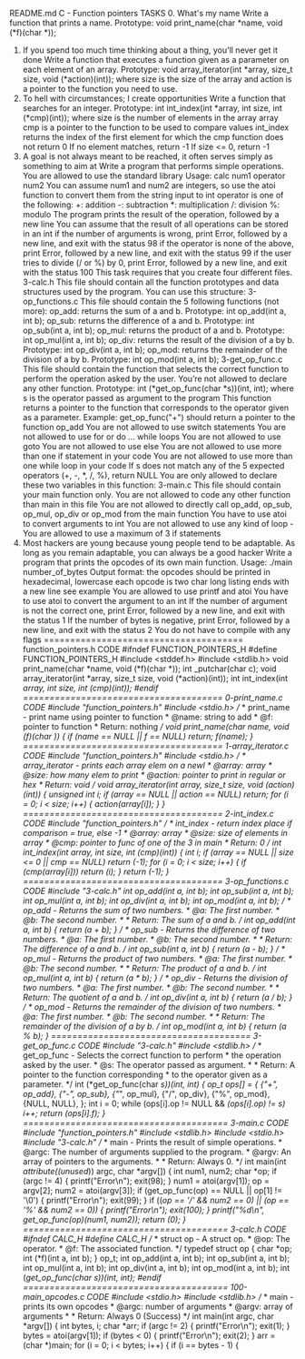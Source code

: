 README.md
C - Function pointers
TASKS
0. What's my name
Write a function that prints a name.
Prototype: void print_name(char *name, void (*f)(char *));
1. If you spend too much time thinking about a thing, you'll never get it done
Write a function that executes a function given as a parameter on each element of an array.
Prototype: void array_iterator(int *array, size_t size, void (*action)(int));
where size is the size of the array and action is a pointer to the function you need to use.
2. To hell with circumstances; I create opportunities
Write a function that searches for an integer.
Prototype: int int_index(int *array, int size, int (*cmp)(int));
where size is the number of elements in the array array
cmp is a pointer to the function to be used to compare values
int_index returns the index of the first element for which the cmp function does not return 0
If no element matches, return -1
If size <= 0, return -1
3. A goal is not always meant to be reached, it often serves simply as something to aim at
Write a program that performs simple operations.
You are allowed to use the standard library
Usage: calc num1 operator num2
You can assume num1 and num2 are integers, so use the atoi function to convert them from the string input to int
operator is one of the following:
+: addition
-: subtraction
*: multiplication
/: division
%: modulo
The program prints the result of the operation, followed by a new line
You can assume that the result of all operations can be stored in an int
if the number of arguments is wrong, print Error, followed by a new line, and exit with the status 98
if the operator is none of the above, print Error, followed by a new line, and exit with the status 99
if the user tries to divide (/ or %) by 0, print Error, followed by a new line, and exit with the status 100
This task requires that you create four different files.
3-calc.h
This file should contain all the function prototypes and data structures used by the program. You can use this structure:
3-op_functions.c
This file should contain the 5 following functions (not more):
op_add: returns the sum of a and b. Prototype: int op_add(int a, int b);
op_sub: returns the difference of a and b. Prototype: int op_sub(int a, int b);
op_mul: returns the product of a and b. Prototype: int op_mul(int a, int b);
op_div: returns the result of the division of a by b. Prototype: int op_div(int a, int b);
op_mod: returns the remainder of the division of a by b. Prototype: int op_mod(int a, int b);
3-get_op_func.c
This file should contain the function that selects the correct function to perform the operation asked by the user. You’re not allowed to declare any other function.
Prototype: int (*get_op_func(char *s))(int, int);
where s is the operator passed as argument to the program
This function returns a pointer to the function that corresponds to the operator given as a parameter. Example: get_op_func("+") should return a pointer to the function op_add
You are not allowed to use switch statements
You are not allowed to use for or do ... while loops
You are not allowed to use goto
You are not allowed to use else
You are not allowed to use more than one if statement in your code
You are not allowed to use more than one while loop in your code
If s does not match any of the 5 expected operators (+, -, *, /, %), return NULL
You are only allowed to declare these two variables in this function:
3-main.c
This file should contain your main function only.
You are not allowed to code any other function than main in this file
You are not allowed to directly call op_add, op_sub, op_mul, op_div or op_mod from the main function
You have to use atoi to convert arguments to int
You are not allowed to use any kind of loop -
You are allowed to use a maximum of 3 if statements
4. Most hackers are young because young people tend to be adaptable. As long as you remain adaptable, you can always be a good hacker
Write a program that prints the opcodes of its own main function.
Usage: ./main number_of_bytes
Output format:
the opcodes should be printed in hexadecimal, lowercase
each opcode is two char long
listing ends with a new line
see example
You are allowed to use printf and atoi
You have to use atoi to convert the argument to an int
If the number of argument is not the correct one, print Error, followed by a new line, and exit with the status 1
If the number of bytes is negative, print Error, followed by a new line, and exit with the status 2
You do not have to compile with any flags
======================================
function_pointers.h CODE
#ifndef FUNCTION_POINTERS_H
        #define FUNCTION_POINTERS_H
        #include <stddef.h>
        #include <stdlib.h>
        void print_name(char *name, void (*f)(char *));
        int _putchar(char c);
        void array_iterator(int *array, size_t size, void (*action)(int));
        int int_index(int *array, int size, int (*cmp)(int));
        #endif
======================================
0-print_name.c CODE
#include "function_pointers.h"
        #include <stdio.h>
        /**
         * print_name - print name using pointer to function
         * @name: string to add
         * @f: pointer to function
         * Return: nothing
         **/
        void print_name(char *name, void (*f)(char *))
        {
                if (name == NULL || f == NULL)
                        return;
                f(name);
        }
======================================
1-array_iterator.c CODE
#include "function_pointers.h"
        #include <stdio.h>
        /**
         * array_iterator - prints each array elem on a newl
         * @array: array
         * @size: how many elem to print
         * @action: pointer to print in regular or hex
         * Return: void
         */
        void array_iterator(int *array, size_t size, void (*action)(int))
        {
                unsigned int i;
                if (array == NULL || action == NULL)
                        return;
                for (i = 0; i < size; i++)
                {
                        action(array[i]);
                }
        }
======================================
2-int_index.c CODE
#include "function_pointers.h"
        /**
         * int_index - return index place if comparison = true, else -1
         * @array: array
         * @size: size of elements in array
         * @cmp: pointer to func of one of the 3 in main
         * Return: 0
         */
        int int_index(int *array, int size, int (*cmp)(int))
        {
                int i;
                if (array == NULL || size <= 0 || cmp == NULL)
                        return (-1);
                for (i = 0; i < size; i++)
                {
                        if (cmp(array[i]))
                                return (i);
                }
                return (-1);
        }
======================================
3-op_functions.c CODE
#include "3-calc.h"
        int op_add(int a, int b);
        int op_sub(int a, int b);
        int op_mul(int a, int b);
        int op_div(int a, int b);
        int op_mod(int a, int b);
        /**
         * op_add - Returns the sum of two numbers.
         * @a: The first number.
         * @b: The second number.
         *
         * Return: The sum of a and b.
         */
        int op_add(int a, int b)
        {
                return (a + b);
        }
        /**
         * op_sub - Returns the difference of two numbers.
         * @a: The first number.
         * @b: The second number.
         *
         * Return: The difference of a and b.
         */
        int op_sub(int a, int b)
        {
                return (a - b);
        }
        /**
         * op_mul - Returns the product of two numbers.
         * @a: The first number.
         * @b: The second number.
         *
         * Return: The product of a and b.
         */
        int op_mul(int a, int b)
        {
                return (a * b);
        }
        /**
         * op_div - Returns the division of two numbers.
         * @a: The first number.
         * @b: The second number.
         *
         * Return: The quotient of a and b.
         */
        int op_div(int a, int b)
        {
                return (a / b);
        }
        /**
         * op_mod - Returns the remainder of the division of two numbers.
         * @a: The first number.
         * @b: The second number.
         *
         * Return: The remainder of the division of a by b.
         */
        int op_mod(int a, int b)
        {
                return (a % b);
        }
======================================
3-get_op_func.c CODE
#include "3-calc.h"
        #include <stdlib.h>
        /**
         * get_op_func - Selects the correct function to perform
         *               the operation asked by the user.
         * @s: The operator passed as argument.
         *
         * Return: A pointer to the function corresponding
         *         to the operator given as a parameter.
         */
        int (*get_op_func(char *s))(int, int)
        {
                op_t ops[] = {
                        {"+", op_add},
                        {"-", op_sub},
                        {"*", op_mul},
                        {"/", op_div},
                        {"%", op_mod},
                        {NULL, NULL},
                };
                int i = 0;
                while (ops[i].op != NULL && *(ops[i].op) != *s)
                        i++;
                return (ops[i].f);
        }
=======================================
3-main.c CODE
#include "function_pointers.h"
        #include <stdlib.h>
        #include <stdio.h>
        #include "3-calc.h"
        /**
         * main - Prints the result of simple operations.
         * @argc: The number of arguments supplied to the program.
         * @argv: An array of pointers to the arguments.
         *
         * Return: Always 0.
         */
        int main(int _attribute((unused_)) argc, char *argv[])
        {
                int num1, num2;
                char *op;
                if (argc != 4)
                {
                        printf("Error\n");
                        exit(98);
                }
                num1 = atoi(argv[1]);
                op = argv[2];
                num2 = atoi(argv[3]);
                if (get_op_func(op) == NULL || op[1] != '\0')
                {
                        printf("Error\n");
                        exit(99);
                }
                if ((*op == '/' && num2 == 0) ||
                    (*op == '%' && num2 == 0))
                {
                        printf("Error\n");
                        exit(100);
                }
                printf("%d\n", get_op_func(op)(num1, num2));
                return (0);
        }
=======================================
3-calc.h CODE
#ifndef CALC_H
        #define CALC_H
        /**
         * struct op - A struct op.
         * @op: The operator.
         * @f: The associated function.
         */
        typedef struct op
        {
                char *op;
                int (*f)(int a, int b);
        } op_t;
        int op_add(int a, int b);
        int op_sub(int a, int b);
        int op_mul(int a, int b);
        int op_div(int a, int b);
        int op_mod(int a, int b);
        int (*get_op_func(char *s))(int, int);
        #endif
=======================================
100-main_opcodes.c CODE
#include <stdio.h>
        #include <stdlib.h>
        /**
         * main - prints its own opcodes
         * @argc: number of arguments
         * @argv: array of arguments
         *
         * Return: Always 0 (Success)
         */
        int main(int argc, char *argv[])
        {
                int bytes, i;
                char *arr;
                if (argc != 2)
                {
                        printf("Error\n");
                        exit(1);
                }
                bytes = atoi(argv[1]);
                if (bytes < 0)
                {
                        printf("Error\n");
                        exit(2);
                }
                arr = (char *)main;
                for (i = 0; i < bytes; i++)
                {
                        if (i == bytes - 1)
                        {
